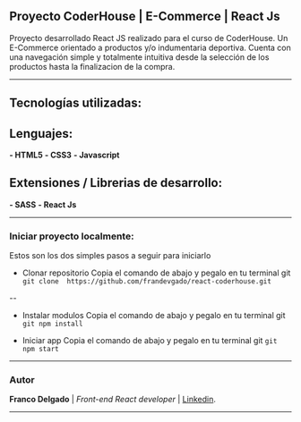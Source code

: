 ## **Proyecto CoderHouse | E-Commerce | React Js**
Proyecto desarrollado React JS realizado para el curso de CoderHouse. Un E-Commerce orientado a productos y/o indumentaria deportiva. Cuenta con una navegación simple y totalmente intuitiva desde la selección de los productos hasta la finalizacion de la compra.

------------

## Tecnologías utilizadas:

## **Lenguajes:**

**- HTML5**
**- CSS3**
**- Javascript**

## Extensiones / Librerias de desarrollo:

**- SASS**
**- React Js**

------------

### Iniciar proyecto localmente:
Estos son los dos simples pasos a seguir para iniciarlo

- Clonar repositorio 
Copia el comando de abajo y pegalo en tu terminal git
` git clone  https://github.com/frandevgado/react-coderhouse.git`

 --

- Instalar modulos 
Copia el comando de abajo y pegalo en tu terminal git
`git npm install`

- Iniciar app 
Copia el comando de abajo y pegalo en tu terminal git
`git npm start`

------------


### Autor
**Franco Delgado** | *Front-end React developer* | [Linkedin](https://www.linkedin.com/in/frandevgado/ "Linkedin").

------------
